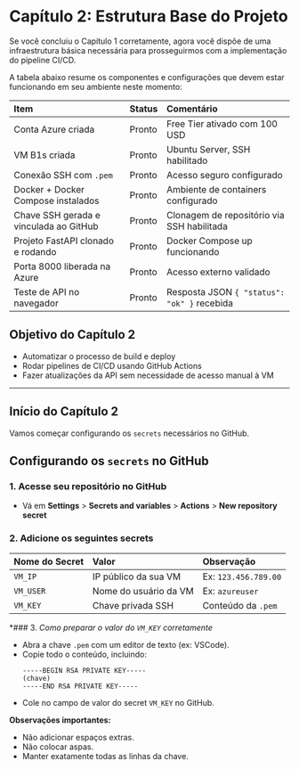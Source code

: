 # Capítulo 2: Estrutura Base do Projeto

Se você concluiu o Capítulo 1 corretamente, agora você dispõe de uma infraestrutura básica necessária para prosseguirmos com a implementação do pipeline CI/CD.

A tabela abaixo resume os componentes e configurações que devem estar funcionando
em seu ambiente neste momento:

| Item | Status | Comentário |
|:-----|:-------|:-----------|
| Conta Azure criada | Pronto | Free Tier ativado com 100 USD |
| VM B1s criada | Pronto | Ubuntu Server, SSH habilitado |
| Conexão SSH com `.pem` | Pronto | Acesso seguro configurado |
| Docker + Docker Compose instalados | Pronto | Ambiente de containers configurado |
| Chave SSH gerada e vinculada ao GitHub | Pronto | Clonagem de repositório via SSH habilitada |
| Projeto FastAPI clonado e rodando | Pronto | Docker Compose up funcionando |
| Porta 8000 liberada na Azure | Pronto | Acesso externo validado |
| Teste de API no navegador | Pronto | Resposta JSON `{ "status": "ok" }` recebida |

## Objetivo do Capítulo 2

- Automatizar o processo de build e deploy
- Rodar pipelines de CI/CD usando GitHub Actions
- Fazer atualizações da API sem necessidade de acesso manual à VM

---

## Início do Capítulo 2

Vamos começar configurando os `secrets` necessários no GitHub.

## Configurando os `secrets` no GitHub

### 1. Acesse seu repositório no GitHub

- Vá em **Settings** > **Secrets and variables** > **Actions** > **New repository secret**

### 2. Adicione os seguintes secrets

| Nome do Secret | Valor | Observação |
|:---------------|:------|:-----------|
| `VM_IP` | IP público da sua VM | Ex: `123.456.789.00` |
| `VM_USER` | Nome do usuário da VM | Ex: `azureuser` |
| `VM_KEY` | Chave privada SSH | Conteúdo da `.pem` |

*### 3. *Como preparar o valor do `VM_KEY` corretamente*

- Abra a chave `.pem` com um editor de texto (ex: VSCode).
- Copie todo o conteúdo, incluindo:
  ```
  -----BEGIN RSA PRIVATE KEY-----
  (chave)
  -----END RSA PRIVATE KEY-----
  ```
- Cole no campo de valor do secret `VM_KEY` no GitHub.

**Observações importantes:**
- Não adicionar espaços extras.
- Não colocar aspas.
- Manter exatamente todas as linhas da chave.

